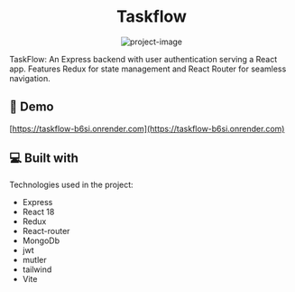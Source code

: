 <h1 align="center" id="title">Taskflow</h1>

<p align="center"><img src="https://socialify.git.ci/Deveshwaar99/Taskflow/image?language=1&amp;name=1&amp;owner=1&amp;pattern=Solid&amp;theme=Light" alt="project-image"></p>

<p id="description">TaskFlow: An Express backend with user authentication serving a React app. Features Redux for state management and React Router for seamless navigation.</p>

<h2>🚀 Demo</h2>

[https://taskflow-b6si.onrender.com](https://taskflow-b6si.onrender.com)

  
  
<h2>💻 Built with</h2>

Technologies used in the project:

*   Express
*   React 18
*   Redux
*   React-router
*   MongoDb
*   jwt
*   mutler
*   tailwind
*   Vite
